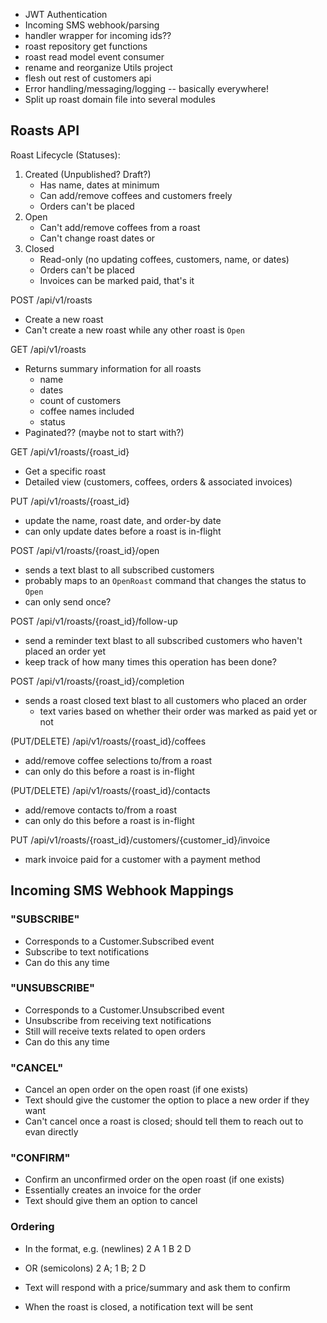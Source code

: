 - JWT Authentication
- Incoming SMS webhook/parsing
- handler wrapper for incoming ids??
- roast repository get functions
- roast read model event consumer
- rename and reorganize Utils project
- flesh out rest of customers api
- Error handling/messaging/logging -- basically everywhere!
- Split up roast domain file into several modules

## Roasts API

Roast Lifecycle (Statuses):
1. Created (Unpublished? Draft?)
    - Has name, dates at minimum
    - Can add/remove coffees and customers freely
    - Orders can't be placed
2. Open
    - Can't add/remove coffees from a roast
    - Can't change roast dates or 
3. Closed
    - Read-only (no updating coffees, customers, name, or dates)
    - Orders can't be placed
    - Invoices can be marked paid, that's it

POST /api/v1/roasts
- Create a new roast
- Can't create a new roast while any other roast is `Open`

GET /api/v1/roasts
- Returns summary information for all roasts
    - name
    - dates
    - count of customers
    - coffee names included
    - status
- Paginated?? (maybe not to start with?)

GET /api/v1/roasts/{roast_id}
- Get a specific roast
- Detailed view (customers, coffees, orders & associated invoices)

PUT /api/v1/roasts/{roast_id}
- update the name, roast date, and order-by date
- can only update dates before a roast is in-flight

POST /api/v1/roasts/{roast_id}/open
- sends a text blast to all subscribed customers
- probably maps to an `OpenRoast` command that changes the status to `Open`
- can only send once?

POST /api/v1/roasts/{roast_id}/follow-up
- send a reminder text blast to all subscribed customers who haven't placed an order yet
- keep track of how many times this operation has been done?

POST /api/v1/roasts/{roast_id}/completion
- sends a roast closed text blast to all customers who placed an order
    - text varies based on whether their order was marked as paid yet or not

(PUT/DELETE) /api/v1/roasts/{roast_id}/coffees
- add/remove coffee selections to/from a roast
- can only do this before a roast is in-flight

(PUT/DELETE) /api/v1/roasts/{roast_id}/contacts
- add/remove contacts to/from a roast
- can only do this before a roast is in-flight

PUT /api/v1/roasts/{roast_id}/customers/{customer_id}/invoice
- mark invoice paid for a customer with a payment method

## Incoming SMS Webhook Mappings

### "SUBSCRIBE"

- Corresponds to a Customer.Subscribed event
- Subscribe to text notifications
- Can do this any time

### "UNSUBSCRIBE"

- Corresponds to a Customer.Unsubscribed event
- Unsubscribe from receiving text notifications
- Still will receive texts related to open orders
- Can do this any time

### "CANCEL"

- Cancel an open order on the open roast (if one exists)
- Text should give the customer the option to place a new order if they want
- Can't cancel once a roast is closed; should tell them to reach out to evan directly

### "CONFIRM"

- Confirm an unconfirmed order on the open roast (if one exists)
- Essentially creates an invoice for the order
- Text should give them an option to cancel

### Ordering

- In the format, e.g. (newlines)
2 A
1 B
2 D
- OR (semicolons)
2 A; 1 B; 2 D

- Text will respond with a price/summary and ask them to confirm
- When the roast is closed, a notification text will be sent
